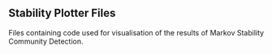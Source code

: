 ## Stability Plotter Files
Files containing code used for visualisation of the results of Markov Stability Community Detection.
